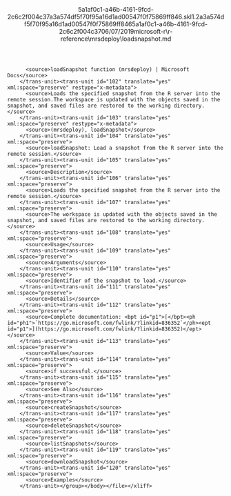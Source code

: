 <?xml version="1.0"?><xliff version="1.2" xmlns="urn:oasis:names:tc:xliff:document:1.2" xmlns:xsi="http://www.w3.org/2001/XMLSchema-instance" xsi:schemaLocation="urn:oasis:names:tc:xliff:document:1.2 xliff-core-1.2-transitional.xsd"><file datatype="xml" original="loadsnapshot.md" source-language="en-US" target-language="en-US"><header><tool tool-id="mdxliff" tool-name="mdxliff" tool-version="1.0-4e81c41" tool-company="Microsoft" /><xliffext:skl_file_name xmlns:xliffext="urn:microsoft:content:schema:xliffextensions">5a1af0c1-a46b-4161-9fcd-2c6c2f004c37a3a574df5f70f95a16d1ad00547f0f75869ff846.skl</xliffext:skl_file_name><xliffext:version xmlns:xliffext="urn:microsoft:content:schema:xliffextensions">1.2</xliffext:version><xliffext:ms.openlocfilehash xmlns:xliffext="urn:microsoft:content:schema:xliffextensions">a3a574df5f70f95a16d1ad00547f0f75869ff846</xliffext:ms.openlocfilehash><xliffext:ms.sourcegitcommit xmlns:xliffext="urn:microsoft:content:schema:xliffextensions">5a1af0c1-a46b-4161-9fcd-2c6c2f004c37</xliffext:ms.sourcegitcommit><xliffext:ms.lasthandoff xmlns:xliffext="urn:microsoft:content:schema:xliffextensions">06/07/2019</xliffext:ms.lasthandoff><xliffext:ms.openlocfilepath xmlns:xliffext="urn:microsoft:content:schema:xliffextensions">microsoft-r\r-reference\mrsdeploy\loadsnapshot.md</xliffext:ms.openlocfilepath></header><body><group id="content" extype="content"><trans-unit id="101" translate="yes" xml:space="preserve" restype="x-metadata">
          <source>loadSnapshot function (mrsdeploy) | Microsoft Docs</source>
        </trans-unit><trans-unit id="102" translate="yes" xml:space="preserve" restype="x-metadata">
          <source>Loads the specified snapshot from the R server into the remote session.The workspace is updated with the objects saved in the snapshot, and saved files are restored to the working directory.</source>
        </trans-unit><trans-unit id="103" translate="yes" xml:space="preserve" restype="x-metadata">
          <source>(mrsdeploy), loadSnapshot</source>
        </trans-unit><trans-unit id="104" translate="yes" xml:space="preserve">
          <source>loadSnapshot: Load a snapshot from the R server into the remote session.</source>
        </trans-unit><trans-unit id="105" translate="yes" xml:space="preserve">
          <source>Description</source>
        </trans-unit><trans-unit id="106" translate="yes" xml:space="preserve">
          <source>Loads the specified snapshot from the R server into the remote session.</source>
        </trans-unit><trans-unit id="107" translate="yes" xml:space="preserve">
          <source>The workspace is updated with the objects saved in the snapshot, and saved files are restored to the working directory.</source>
        </trans-unit><trans-unit id="108" translate="yes" xml:space="preserve">
          <source>Usage</source>
        </trans-unit><trans-unit id="109" translate="yes" xml:space="preserve">
          <source>Arguments</source>
        </trans-unit><trans-unit id="110" translate="yes" xml:space="preserve">
          <source>Identifier of the snapshot to load.</source>
        </trans-unit><trans-unit id="111" translate="yes" xml:space="preserve">
          <source>Details</source>
        </trans-unit><trans-unit id="112" translate="yes" xml:space="preserve">
          <source>Complete documentation: <bpt id="p1">[</bpt><ph id="ph1">`https://go.microsoft.com/fwlink/?linkid=836352`</ph><ept id="p1">](https://go.microsoft.com/fwlink/?linkid=836352)</ept></source>
        </trans-unit><trans-unit id="113" translate="yes" xml:space="preserve">
          <source>Value</source>
        </trans-unit><trans-unit id="114" translate="yes" xml:space="preserve">
          <source>if successful.</source>
        </trans-unit><trans-unit id="115" translate="yes" xml:space="preserve">
          <source>See Also</source>
        </trans-unit><trans-unit id="116" translate="yes" xml:space="preserve">
          <source>createSnapshot</source>
        </trans-unit><trans-unit id="117" translate="yes" xml:space="preserve">
          <source>deleteSnapshot</source>
        </trans-unit><trans-unit id="118" translate="yes" xml:space="preserve">
          <source>listSnapshots</source>
        </trans-unit><trans-unit id="119" translate="yes" xml:space="preserve">
          <source>downloadSnapshot</source>
        </trans-unit><trans-unit id="120" translate="yes" xml:space="preserve">
          <source>Examples</source>
        </trans-unit></group></body></file></xliff>